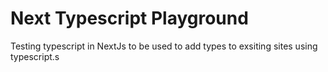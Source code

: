 # Next Typescript Playground

Testing typescript in NextJs to be used to add types to exsiting sites using typescript.s
